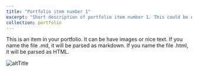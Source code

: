 ```yaml
---
title: "Portfolio item number 1"
excerpt: "Short description of portfolio item number 1. This could be extremely long. This could be extremely long. This could be extremely long. This could be extremely long. This could be extremely long. This could be extremely long. This could be extremely long. This could be extremely long. This could be extremely long. This could be extremely long. This could be extremely long. This could be extremely long. This could be extremely long. This could be extremely long. <br/><img src='../images/500x300.png'>"
collection: portfolio
---
```


This is an item in your portfolio. It can be have images or nice text. If you name the file .md, it will be parsed as markdown. If you name the file .html, it will be parsed as HTML. 

![altTitle](../../images/mcCarthyAward.JPG)